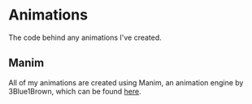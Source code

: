 # Animations
The code behind any animations I've created. 

## Manim

All of my animations are created using Manim, an animation engine by 3Blue1Brown, which can be found [here](https://github.com/3b1b/manim).
